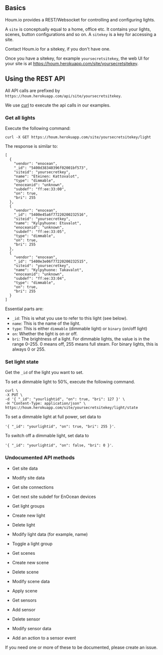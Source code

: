 ## Basics

Houm.io provides a REST/Websocket for controlling and configuring lights.

A `site` is conceptually equal to a home, office etc. It contains your lights, scenes, button configurations and so on. A `sitekey` is a key for accessing a site.

Contact Houm.io for a sitekey, if you don't have one.

Once you have a sitekey, for example `yoursecretsitekey`, the web UI for your site is at https://houm.herokuapp.com/site/yoursecretsitekey.

## Using the REST API

All API calls are prefixed by `https://houm.herokuapp.com/api/site/yoursecretsitekey`.

We use [curl](http://curl.haxx.se/) to execute the api calls in our examples.

### Get all lights

Execute the following command:

`curl -X GET https://houm.herokuapp.com/site/yoursecretsitekey/light`

The response is similar to:

```
[
  {
    "vendor": "enocean",
    "_id": "5400d38340396f02001bf573",
    "siteid": "yoursecretkey",
    "name": "Eteinen: Kattovalot",
    "type": "dimmable",
    "enoceanid": "unknown",
    "subdef": "ff:ee:33:00",
    "on": true,
    "bri": 255
  },
  {
    "vendor": "enocean",
    "_id": "5400e45a6f77220200232516",
    "siteid": "yoursecretkey",
    "name": "Kylpyhuone: Etuvalot",
    "enoceanid": "unknown",
    "subdef": "ff:ee:33:05",
    "type": "dimmable",
    "on": true,
    "bri": 255
  },
  {
    "vendor": "enocean",
    "_id": "5400e3e06f77220200232515",
    "siteid": "yoursecretkey",
    "name": "Kylpyhuone: Takavalot",
    "enoceanid": "unknown",
    "subdef": "ff:ee:33:04",
    "type": "dimmable",
    "on": true,
    "bri": 255
  }
]
```

Essential parts are:

* `_id`: This is what you use to refer to this light (see below).
* `name`: This is the name of the light.
* `type`: This is either `dimmable` (dimmable light) or `binary` (on/off light)
* `on`: Whether the light is on or off.
* `bri`: The brightness of a light. For dimmable lights, the value is in the range 0–255. 0 means off, 255 means full steam. For binary lights, this is always 0 or 255.

### Set light state

Get the `_id` of the light you want to set.

To set a dimmable light to 50%, execute the following command.

```
curl \
-X PUT \
-d '{ "_id": "yourlightid", "on": true, "bri": 127 }' \
-H "Content-Type: application/json" \
https://houm.herokuapp.com/site/yoursecretsitekey/light/state
```

To set a dimmable light at full power, set data to

`'{ "_id": "yourlightid", "on": true, "bri": 255 }'`.

To switch off a dimmable light, set data to

`'{ "_id": "yourlightid", "on": false, "bri": 0 }'`.

### Undocumented API methods

* Get site data
* Modify site data
* Get site connections
* Get next site subdef for EnOcean devices

* Get light groups
* Create new light
* Delete light
* Modify light data (for example, name)
* Toggle a light group

* Get scenes
* Create new scene
* Delete scene
* Modify scene data
* Apply scene

* Get sensors
* Add sensor
* Delete sensor
* Modify sensor data
* Add an action to a sensor event

If you need one or more of these to be documented, please create an issue.

